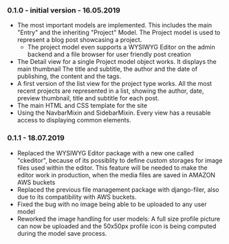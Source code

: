 ### 0.1.0 - initial version - 16.05.2019

- The most important models are implemented. This includes the main "Entry" and the 
inheriting "Project" Model. The Project model is used to represent a blog post showcasing 
a project.
    - The project model even supports a WYSIWYG Editor on the admin backend and a file 
    browser for user friendly post creation
- The Detail view for a single Project model object works. It displays the main thumbnail 
The title and subtitle, the author and the date of publishing, the content and the tags.
- A first version of the list view for the project type works. All the most recent projects 
are represented in a list, showing the author, date, preview thumbnail, title and subtitle 
for each post.
- The main HTML and CSS template for the site
- Using the NavbarMixin and SidebarMixin. Every view has a reusable access to displaying 
common elements.

### 0.1.1 - 18.07.2019

- Replaced the WYSIWYG Editor package with a new one called "ckeditor", because of its possiblity 
to define custom storages for image files used within the editor. This feature will be needed to make 
the editor work in production, when the media files are saved in AMAZON AWS buckets
- Replaced the previous file management package with django-filer, also due to its compatibility 
with AWS buckets.
- Fixed the bug with no image being able to be uploaded to any user model
- Reworked the image handling for user models: A full size profile picture can now be uploaded and the 
50x50px profile icon is being computed during the model save process.
